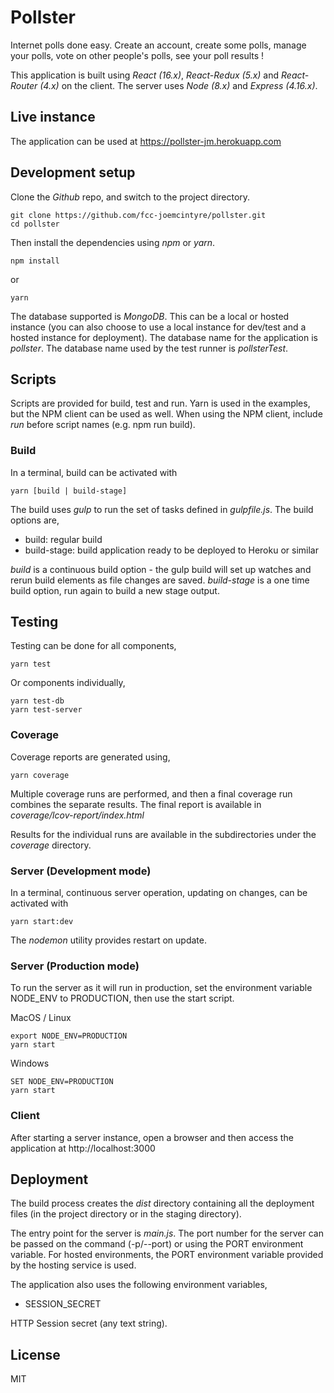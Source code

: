 # Pollster

Internet polls done easy. Create an account, create some polls, manage your polls,
vote on other people's polls, see your poll results !

This application is built using *React (16.x)*, *React-Redux (5.x)* and
*React-Router (4.x)* on the client. The server uses *Node (8.x)* and
*Express (4.16.x)*.

## Live instance

The application can be used at https://pollster-jm.herokuapp.com

## Development setup

Clone the *Github* repo, and switch to the project directory.

```
git clone https://github.com/fcc-joemcintyre/pollster.git
cd pollster
```

Then install the dependencies using *npm* or *yarn*.

```
npm install
```

or

```
yarn
```

The database supported is *MongoDB*. This can be a local or hosted instance (you
can also choose to use a local instance for dev/test and a hosted instance for
deployment). The database name for the application is *pollster*. The database
name used by the test runner is *pollsterTest*.

## Scripts

Scripts are provided for build, test and run. Yarn is used in the examples,
but the NPM client can be used as well. When using the NPM client, include
*run* before script names (e.g. npm run build).

### Build

In a terminal, build can be activated with

```
yarn [build | build-stage]
```

The build uses *gulp* to run the set of tasks defined in *gulpfile.js*. The
build options are,

- build: regular build
- build-stage: build application ready to be deployed to Heroku or similar

*build* is a continuous build option - the gulp build will
set up watches and rerun build elements as file changes are saved.
*build-stage* is a one time build option, run again to build a new stage output.

## Testing

Testing can be done for all components,

```
yarn test
```

Or components individually,

```
yarn test-db
yarn test-server
```

### Coverage

Coverage reports are generated using,

```
yarn coverage
```

Multiple coverage runs are performed, and then a final coverage run combines
the separate results. The final report is available in
*coverage/lcov-report/index.html*

Results for the individual runs are available in the subdirectories under the
*coverage* directory.

### Server (Development mode)

In a terminal, continuous server operation, updating on changes,
can be activated with

```
yarn start:dev
```

The *nodemon* utility provides restart on update.

### Server (Production mode)

To run the server as it will run in production, set the environment variable
NODE_ENV to PRODUCTION, then use the start script.

MacOS / Linux

```
export NODE_ENV=PRODUCTION
yarn start
```

Windows

```
SET NODE_ENV=PRODUCTION
yarn start
```

### Client

After starting a server instance, open a browser and then access the
application at http://localhost:3000

## Deployment

The build process creates the *dist* directory containing all the deployment
files (in the project directory or in the staging directory).

The entry point for the server is *main.js*.
The port number for the server can be passed on the command (-p/--port) or using
the PORT environment variable. For hosted environments, the PORT environment
variable provided by the hosting service is used.

The application also uses the following environment variables,

- SESSION_SECRET

HTTP Session secret (any text string).

## License

MIT

